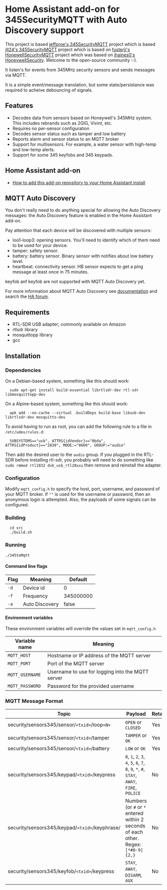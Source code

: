 # Home Assistant add-on for 345SecurityMQTT with Auto Discovery support

This project is based [jeffproe's 345SecurityMQTT](https://github.com/jeffproe/345SecurityMQTT) project which is based [jlt24's 345SecurityMQTT](https://github.com/jlt24/345SecurityMQTT) project which is based on [fusterjj's HonewellSecurityMQTT](https://github.com/fusterjj/HoneywellSecurityMQTT) project which was based on [jhaines0's HoneywellSecurity](https://github.com/jhaines0/HoneywellSecurity). Welcome to the open-source community :-).

It listen's for events from 345MHz security sensors and sends messages via MQTT. 

It is a simple event/message translation, but some state/persistance was required to acheive debouncing of signals.

## Features
 - Decodes data from sensors based on Honeywell's 345MHz system.  This includes rebrands such as 2GIG, Vivint, etc.
 - Requires no per-sensor configuration
 - Decodes sensor status such as tamper and low battery
 - Reports alarm and sensor status to an MQTT broker
 - Support for multisensors.  For example, a water sensor with high-temp and low-temp alerts.
 - Support for some 345 keyfobs and 345 keypads.

## Home Assistant add-on 
* [How to add this add-on repository to your Home Assistant install](https://home-assistant.io/hassio/installing_third_party_addons/)

## MQTT Auto Discovery
You don't really need to do anything special for allowing the Auto Discovery messages: the Auto Discovery feature is enabled in the Home Assistant add-on.

Pay attention that each device will be discovered with multiple sensors:
- loo1-loop3: opening sensors. You'll need to identify which of them need to be used for your device.
- tamper: safety sensor.
- battery: battery sensor. Binary sensor with notifies about low battery level.
- heartbeat: connectivity sensor. HB sensor expects to get a ping message at least once in 75 minutes.

keyfob anf keyfob are not supported with MQTT Auto Discovery yet.

For more information about MQTT Auto Discovery see [documentation](https://www.home-assistant.io/integrations/#search/mqtt) and search the [HA forum](https://community.home-assistant.io/search?q=mqtt%20sensor).


## Requirements
 - RTL-SDR USB adapter; commonly available on Amazon
 - rtlsdr library
 - mosquittopp library
 - gcc

## Installation
### Dependencies
On a Debian-based system, something like this should work:
```
  sudo apt-get install build-essential librtlsdr-dev rtl-sdr libmosquittopp-dev
```
On a Alpine-based system, something like this should work:
```
  apk add --no-cache --virtual .buildDeps build-base libusb-dev librtlsdr-dev mosquitto-dev
```


To avoid having to run as root, you can add the following rule to a file in `/etc/udev/rules.d`:
```
  SUBSYSTEMS=="usb", ATTRS{idVendor}=="0bda", ATTRS{idProduct}=="2838", MODE:="0660", GROUP:="audio"
```

Then add the desired user to the `audio` group.
If you plugged in the RTL-SDR before installing rtl-sdr, you probably will need to do something like `sudo rmmod rtl2832 dvb_usb_rtl28xxu` then remove and reinstall the adapter.

### Configuration
Modify `mqtt_config.h` to specify the host, port, username, and password of your MQTT broker.  If `""` is used for the username or password, then an anonymous login is attempted.  Also, the payloads of some signals can be configured.

### Building
```
  cd src
  ./build.sh
```

### Running
  `./345toMqtt`

#### Command line flags
| Flag          | Meaning        | Default    |
|---------------|----------------|------------|
| `-d` <int>    | Device id      | 0          |
| `-f` <int>    | Frequency      | 345000000  |
| `-a` <bool>   | Auto Discovery | false      |

#### Environment variables

These environment variables will override the values set in `mqtt_config.h`

| Variable name   | Meaning                                          |
|-----------------|--------------------------------------------------|
| `MQTT_HOST`     | Hostname or IP address of the MQTT server        |
| `MQTT_PORT`     | Port of the MQTT server                          |
| `MQTT_USERNAME` | Username to use for logging into the MQTT server |
| `MQTT_PASSWORD` | Password for the provided username               |

### MQTT Message Format

| Topic                                               | Payload                 | Retain |
|-----------------------------------------------------|-------------------------|--------|
| security/sensors345/sensor/`<txid>`/loop`<N>`       | `OPEN` or `CLOSED`      | Yes    |
| security/sensors345/sensor/`<txid>`/tamper          | `TAMPER` or `OK`        | Yes    |
| security/sensors345/sensor/`<txid>`/battery         | `LOW` or `OK`           | Yes    |
| security/sensors345/keypad/`<txid>`/keypress        | `0`, `1`, `2`, `3`, `4`, `5`, `6`, `7`, `8`, `9`, `*`, `#`, `STAY`, `AWAY`, `FIRE`, `POLICE` | No |
| security/sensors345/keypad/`<txid>`/keyphrase/<LEN> | Numbers (or `#` or `*` entered within 2 seconds of each other.  Regex: `[*#0-9]{2,}` | No |
| security/sensors345/keyfob/`<txid>`/keypress        | `STAY`, `AWAY`, `DISARM`, `AUX` | No |

